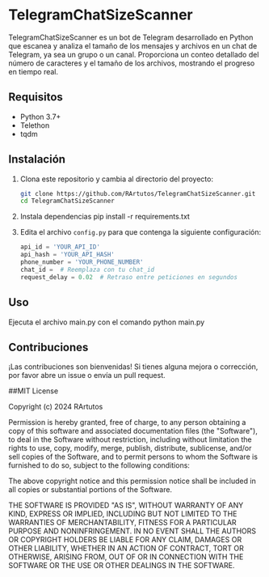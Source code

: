 # TelegramChatSizeScanner

TelegramChatSizeScanner es un bot de Telegram desarrollado en Python que escanea y analiza el tamaño de los mensajes y archivos en un chat de Telegram, ya sea un grupo o un canal. Proporciona un conteo detallado del número de caracteres y el tamaño de los archivos, mostrando el progreso en tiempo real.

## Requisitos

- Python 3.7+
- Telethon
- tqdm

## Instalación

1. Clona este repositorio y cambia al directorio del proyecto:
   ```sh
   git clone https://github.com/RArtutos/TelegramChatSizeScanner.git
   cd TelegramChatSizeScanner
   
2. Instala dependencias
   pip install -r requirements.txt

3. Edita el archivo `config.py` para que contenga la siguiente configuración:

   ```python
   api_id = 'YOUR_API_ID'
   api_hash = 'YOUR_API_HASH'
   phone_number = 'YOUR_PHONE_NUMBER'
   chat_id =  # Reemplaza con tu chat_id
   request_delay = 0.02  # Retraso entre peticiones en segundos

## Uso
   Ejecuta el archivo main.py con el comando python main.py

## Contribuciones
¡Las contribuciones son bienvenidas! Si tienes alguna mejora o corrección, por favor abre un issue o envía un pull request.


##MIT License

Copyright (c) 2024 RArtutos

Permission is hereby granted, free of charge, to any person obtaining a copy
of this software and associated documentation files (the "Software"), to deal
in the Software without restriction, including without limitation the rights
to use, copy, modify, merge, publish, distribute, sublicense, and/or sell
copies of the Software, and to permit persons to whom the Software is
furnished to do so, subject to the following conditions:

The above copyright notice and this permission notice shall be included in all
copies or substantial portions of the Software.

THE SOFTWARE IS PROVIDED "AS IS", WITHOUT WARRANTY OF ANY KIND, EXPRESS OR
IMPLIED, INCLUDING BUT NOT LIMITED TO THE WARRANTIES OF MERCHANTABILITY,
FITNESS FOR A PARTICULAR PURPOSE AND NONINFRINGEMENT. IN NO EVENT SHALL THE
AUTHORS OR COPYRIGHT HOLDERS BE LIABLE FOR ANY CLAIM, DAMAGES OR OTHER
LIABILITY, WHETHER IN AN ACTION OF CONTRACT, TORT OR OTHERWISE, ARISING FROM,
OUT OF OR IN CONNECTION WITH THE SOFTWARE OR THE USE OR OTHER DEALINGS IN THE
SOFTWARE.
